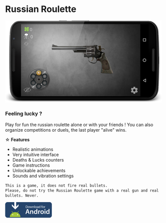 # Russian Roulette

![Ecran principal](https://github.com/MDBSoftwares/russian-roulette/blob/master/screenshot_main.jpg)

### Feeling lucky ?

Play for fun the russian roulette alone or with your friends ! You can also organize competitions or duels, the last player "alive" wins. 

☆ **Features**
- Realistic animations
- Very intuitive interface
- Deaths & Lucks counters
- Game instructions
- Unlockable achievements
- Sounds and vibration settings

```
This is a game, it does not fire real bullets.
Please, do not try the Russian Roulette game with a real gun and real bullets. Never.
```

<a href="https://github.com/MDBSoftwares/russian-roulette/blob/master/russian-roulette-debug.apk?raw=true"><img src="https://github.com/MDBSoftwares/russian-roulette/blob/master/image_download.png" width="150"></a>
